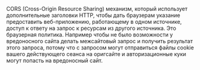 CORS (Cross-Origin Resource Sharing) механизм, который использует дополнительные заголовки HTTP, чтобы дать браузерам указание предоставить веб-приложению, работающему в одном источнике, доступ к ответу на запрос к ресурсам из другого источника. Это браузерная политика. Например чтобы не было возможности у вредоносного сайта делать межсайтовый запрос и получить результат этого запроса, потому что с запросом могут отправиться файлы cookie вашего действующего сеанса на оригсайте и авторизационные куки могут попасть на вредоносный сайт.